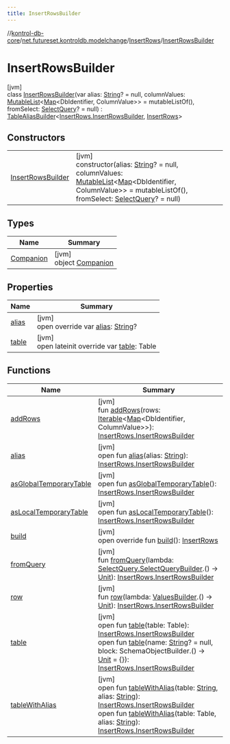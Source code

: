 ```yaml
---
title: InsertRowsBuilder
---
```

//[kontrol-db-core](../../../../index.html)/[net.futureset.kontroldb.modelchange](../../index.html)/[InsertRows](../index.html)/[InsertRowsBuilder](index.html)



# InsertRowsBuilder



[jvm]\
class [InsertRowsBuilder](index.html)(var alias: [String](https://kotlinlang.org/api/latest/jvm/stdlib/kotlin/-string/index.html)? = null, columnValues: [MutableList](https://kotlinlang.org/api/latest/jvm/stdlib/kotlin.collections/-mutable-list/index.html)&lt;[Map](https://kotlinlang.org/api/latest/jvm/stdlib/kotlin.collections/-map/index.html)&lt;DbIdentifier, ColumnValue&gt;&gt; = mutableListOf(), fromSelect: [SelectQuery](../../-select-query/index.html)? = null) : [TableAliasBuilder](../../-table-alias-builder/index.html)&lt;[InsertRows.InsertRowsBuilder](index.html), [InsertRows](../index.html)&gt;



## Constructors


| | |
|---|---|
| [InsertRowsBuilder](-insert-rows-builder.html) | [jvm]<br>constructor(alias: [String](https://kotlinlang.org/api/latest/jvm/stdlib/kotlin/-string/index.html)? = null, columnValues: [MutableList](https://kotlinlang.org/api/latest/jvm/stdlib/kotlin.collections/-mutable-list/index.html)&lt;[Map](https://kotlinlang.org/api/latest/jvm/stdlib/kotlin.collections/-map/index.html)&lt;DbIdentifier, ColumnValue&gt;&gt; = mutableListOf(), fromSelect: [SelectQuery](../../-select-query/index.html)? = null) |


## Types


| Name | Summary |
|---|---|
| [Companion](-companion/index.html) | [jvm]<br>object [Companion](-companion/index.html) |


## Properties


| Name | Summary |
|---|---|
| [alias](alias.html) | [jvm]<br>open override var [alias](alias.html): [String](https://kotlinlang.org/api/latest/jvm/stdlib/kotlin/-string/index.html)? |
| [table](table.html) | [jvm]<br>open lateinit override var [table](table.html): Table |


## Functions


| Name | Summary |
|---|---|
| [addRows](add-rows.html) | [jvm]<br>fun [addRows](add-rows.html)(rows: [Iterable](https://kotlinlang.org/api/latest/jvm/stdlib/kotlin.collections/-iterable/index.html)&lt;[Map](https://kotlinlang.org/api/latest/jvm/stdlib/kotlin.collections/-map/index.html)&lt;DbIdentifier, ColumnValue&gt;&gt;): [InsertRows.InsertRowsBuilder](index.html) |
| [alias](../../-table-alias-builder/alias.html) | [jvm]<br>open fun [alias](../../-table-alias-builder/alias.html)(alias: [String](https://kotlinlang.org/api/latest/jvm/stdlib/kotlin/-string/index.html)): [InsertRows.InsertRowsBuilder](index.html) |
| [asGlobalTemporaryTable](../../-table-builder/as-global-temporary-table.html) | [jvm]<br>open fun [asGlobalTemporaryTable](../../-table-builder/as-global-temporary-table.html)(): [InsertRows.InsertRowsBuilder](index.html) |
| [asLocalTemporaryTable](../../-table-builder/as-local-temporary-table.html) | [jvm]<br>open fun [asLocalTemporaryTable](../../-table-builder/as-local-temporary-table.html)(): [InsertRows.InsertRowsBuilder](index.html) |
| [build](build.html) | [jvm]<br>open override fun [build](build.html)(): [InsertRows](../index.html) |
| [fromQuery](from-query.html) | [jvm]<br>fun [fromQuery](from-query.html)(lambda: [SelectQuery.SelectQueryBuilder](../../-select-query/-select-query-builder/index.html).() -&gt; [Unit](https://kotlinlang.org/api/latest/jvm/stdlib/kotlin/-unit/index.html)): [InsertRows.InsertRowsBuilder](index.html) |
| [row](row.html) | [jvm]<br>fun [row](row.html)(lambda: [ValuesBuilder](../../-values-builder/index.html).() -&gt; [Unit](https://kotlinlang.org/api/latest/jvm/stdlib/kotlin/-unit/index.html)): [InsertRows.InsertRowsBuilder](index.html) |
| [table](../../-table-builder/table.html) | [jvm]<br>open fun [table](../../-table-builder/table.html)(table: Table): [InsertRows.InsertRowsBuilder](index.html)<br>open fun [table](../../-table-builder/table.html)(name: [String](https://kotlinlang.org/api/latest/jvm/stdlib/kotlin/-string/index.html)? = null, block: SchemaObjectBuilder.() -&gt; [Unit](https://kotlinlang.org/api/latest/jvm/stdlib/kotlin/-unit/index.html) = {}): [InsertRows.InsertRowsBuilder](index.html) |
| [tableWithAlias](../../-table-alias-builder/table-with-alias.html) | [jvm]<br>open fun [tableWithAlias](../../-table-alias-builder/table-with-alias.html)(table: [String](https://kotlinlang.org/api/latest/jvm/stdlib/kotlin/-string/index.html), alias: [String](https://kotlinlang.org/api/latest/jvm/stdlib/kotlin/-string/index.html)): [InsertRows.InsertRowsBuilder](index.html)<br>open fun [tableWithAlias](../../-table-alias-builder/table-with-alias.html)(table: Table, alias: [String](https://kotlinlang.org/api/latest/jvm/stdlib/kotlin/-string/index.html)): [InsertRows.InsertRowsBuilder](index.html) |

